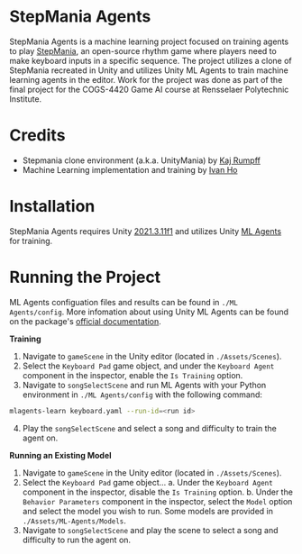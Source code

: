 # StepMania Agents

StepMania Agents is a machine learning project focused on training agents to play [StepMania](https://github.com/stepmania/stepmania), 
an open-source rhythm game where players need to make keyboard inputs in a specific sequence. The project utilizes a clone of 
StepMania recreated in Unity and utilizes Unity ML Agents to train machine learning agents in the editor. Work for the project was 
done as part of the final project for the COGS-4420 Game AI course at Rensselaer Polytechnic Institute.

# Credits
 - Stepmania clone environment (a.k.a. UnityMania) by [Kaj Rumpff](https://github.com/rumpff/unitymania)
 - Machine Learning implementation and training by [Ivan Ho](https://github.com/Corppet)

# Installation

StepMania Agents requires Unity [2021.3.11f1](https://unity.com/releases/editor/whats-new/2021.3.11) and utilizes Unity 
[ML Agents](https://github.com/Unity-Technologies/ml-agents) for training.

# Running the Project

ML Agents configuation files and results can be found in `./ML Agents/config`. 
More infomation about using Unity ML Agents can be found on the package's [official documentation](https://github.com/Unity-Technologies/ml-agents/blob/develop/docs/Training-ML-Agents.md).

**Training** 
  1. Navigate to `gameScene` in the Unity editor (located in `./Assets/Scenes`).
  2. Select the `Keyboard Pad` game object, and under the `Keyboard Agent` component in the inspector, enable the `Is Training` option.
  3. Navigate to `songSelectScene` and run ML Agents with your Python environment in `./ML Agents/config` with the following command:
```sh
mlagents-learn keyboard.yaml --run-id=<run id>
```
  4. Play the `songSelectScene` and select a song and difficulty to train the agent on.

**Running an Existing Model**
  1. Navigate to `gameScene` in the Unity editor (located in `./Assets/Scenes`).
  2. Select the `Keyboard Pad` game object...
     a. Under the `Keyboard Agent` component in the inspector, disable the `Is Training` option.
     b. Under the `Behavior Parameters` component in the inspector, select the `Model` option and select the model you wish to run.
        Some models are provided in `./Assets/ML-Agents/Models`.
  3. Navigate to `songSelectScene` and play the scene to select a song and difficulty to run the agent on.
